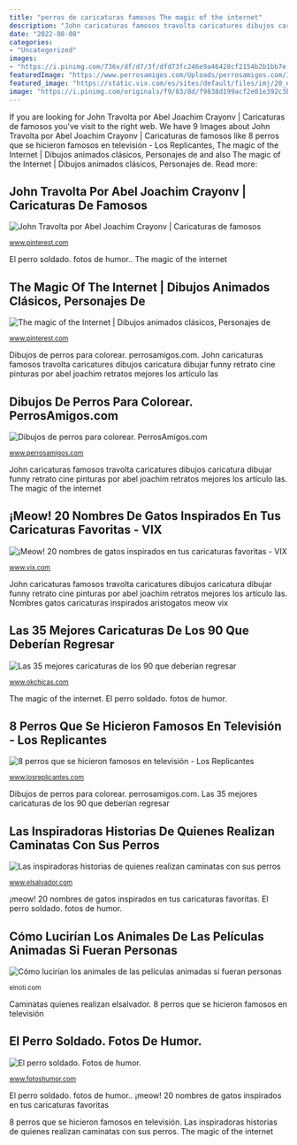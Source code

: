 ```yaml
---
title: "perros de caricaturas famosos The magic of the internet"
description: "John caricaturas famosos travolta caricatures dibujos caricatura dibujar funny retrato cine pinturas por abel joachim retratos mejores los artículo las"
date: "2022-08-08"
categories:
- "Uncategorized"
images:
- "https://i.pinimg.com/736x/df/d7/3f/dfd73fc246e9a46428cf2154b2b1bb7e.jpg"
featuredImage: "https://www.perrosamigos.com/Uploads/perrosamigos.com/ImagenesGrandes/m-dibujos-de-perros.html.gif"
featured_image: "https://static.vix.com/es/sites/default/files/imj/20_nombres_de_gato_inspirados_en_caricaturas8.gif"
image: "https://i.pinimg.com/originals/f9/83/8d/f9838d199acf2e01e392c3b20a967f7b.jpg"
---
```


If you are looking for John Travolta por Abel Joachim Crayonv | Caricaturas de famosos you've visit to the right web. We have 9 Images about John Travolta por Abel Joachim Crayonv | Caricaturas de famosos like 8 perros que se hicieron famosos en televisión - Los Replicantes, The magic of the Internet | Dibujos animados clásicos, Personajes de and also The magic of the Internet | Dibujos animados clásicos, Personajes de. Read more:

## John Travolta Por Abel Joachim Crayonv | Caricaturas De Famosos

![John Travolta por Abel Joachim Crayonv | Caricaturas de famosos](https://i.pinimg.com/originals/f9/83/8d/f9838d199acf2e01e392c3b20a967f7b.jpg "El perro soldado. fotos de humor.")

<small>www.pinterest.com</small>

El perro soldado. fotos de humor.. The magic of the internet

## The Magic Of The Internet | Dibujos Animados Clásicos, Personajes De

![The magic of the Internet | Dibujos animados clásicos, Personajes de](https://i.pinimg.com/736x/df/d7/3f/dfd73fc246e9a46428cf2154b2b1bb7e.jpg "Las 35 mejores caricaturas de los 90 que deberían regresar")

<small>www.pinterest.com</small>

Dibujos de perros para colorear. perrosamigos.com. John caricaturas famosos travolta caricatures dibujos caricatura dibujar funny retrato cine pinturas por abel joachim retratos mejores los artículo las

## Dibujos De Perros Para Colorear. PerrosAmigos.com

![Dibujos de perros para colorear. PerrosAmigos.com](https://www.perrosamigos.com/Uploads/perrosamigos.com/ImagenesGrandes/m-dibujos-de-perros.html.gif "Las inspiradoras historias de quienes realizan caminatas con sus perros")

<small>www.perrosamigos.com</small>

John caricaturas famosos travolta caricatures dibujos caricatura dibujar funny retrato cine pinturas por abel joachim retratos mejores los artículo las. The magic of the internet

## ¡Meow! 20 Nombres De Gatos Inspirados En Tus Caricaturas Favoritas - VIX

![¡Meow! 20 nombres de gatos inspirados en tus caricaturas favoritas - VIX](https://static.vix.com/es/sites/default/files/imj/20_nombres_de_gato_inspirados_en_caricaturas8.gif "Las inspiradoras historias de quienes realizan caminatas con sus perros")

<small>www.vix.com</small>

John caricaturas famosos travolta caricatures dibujos caricatura dibujar funny retrato cine pinturas por abel joachim retratos mejores los artículo las. Nombres gatos caricaturas inspirados aristogatos meow vix

## Las 35 Mejores Caricaturas De Los 90 Que Deberían Regresar

![Las 35 mejores caricaturas de los 90 que deberían regresar](http://www.okchicas.com/wp-content/uploads/2015/10/Caricaturas-de-los-90s-21.gif "The magic of the internet")

<small>www.okchicas.com</small>

The magic of the internet. El perro soldado. fotos de humor.

## 8 Perros Que Se Hicieron Famosos En Televisión - Los Replicantes

![8 perros que se hicieron famosos en televisión - Los Replicantes](https://www.losreplicantes.com/images/articulos/0000/277/7.jpg "El perro soldado. fotos de humor.")

<small>www.losreplicantes.com</small>

Dibujos de perros para colorear. perrosamigos.com. Las 35 mejores caricaturas de los 90 que deberían regresar

## Las Inspiradoras Historias De Quienes Realizan Caminatas Con Sus Perros

![Las inspiradoras historias de quienes realizan caminatas con sus perros](https://cdn-pro.elsalvador.com/wp-content/uploads/2018/10/historias.jpg "Dibujos de perros para colorear. perrosamigos.com")

<small>www.elsalvador.com</small>

¡meow! 20 nombres de gatos inspirados en tus caricaturas favoritas. El perro soldado. fotos de humor.

## Cómo Lucirían Los Animales De Las Películas Animadas Si Fueran Personas

![Cómo lucirían los animales de las películas animadas si fueran personas](http://elnoti.com/wp-content/uploads/2016/11/preview-9183110-1200x630-99-1480101742-900x472_c.jpg "8 perros que se hicieron famosos en televisión")

<small>elnoti.com</small>

Caminatas quienes realizan elsalvador. 8 perros que se hicieron famosos en televisión

## El Perro Soldado. Fotos De Humor.

![El perro soldado. Fotos de humor.](http://www.fotoshumor.com/carpeta/1/original/137481351632851-Perros-tiernos.jpg "¡meow! 20 nombres de gatos inspirados en tus caricaturas favoritas")

<small>www.fotoshumor.com</small>

El perro soldado. fotos de humor.. ¡meow! 20 nombres de gatos inspirados en tus caricaturas favoritas

8 perros que se hicieron famosos en televisión. Las inspiradoras historias de quienes realizan caminatas con sus perros. The magic of the internet
